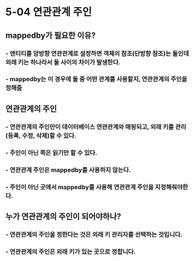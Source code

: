 # 5-04 연관관계 주인

## mappedby가 필요한 이유?
### - 엔티티를 양방향 연관관계로 설정하면 객체의 참조(단방향 참조)는 둘인데 외래 키는 하나라서 둘 사이의 차이가 발생한다.
### - mappedby는 이 경우에 둘 중 어떤 관계를 사용할지, 연관관계의 주인을 정해줌

## 연관관계의 주인
### - 연관관계의 주인만이 데이터베이스 연관관계와 매핑되고, 외래 키를 관리(등록, 수정, 삭제)할 수 있다.
### - 주인이 아닌 쪽은 읽기만 할 수 있다.
### - 연관관계 주인은 mappedby를 사용하지 않는다.
### - 주인이 아닌 곳에서 mappedby를 사용해 연관관계 주인을 지정해줘야한다.

## 누가 연관관계의 주인이 되어야하나?
### - 연관관계의 주인을 정한다는 것은 외래 키 관리자를 선택하는 것입니다.
### - 연관관계의 주인은 외래 키가 있는 곳으로 정합니다.